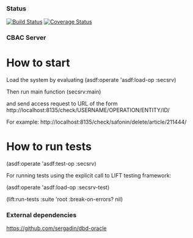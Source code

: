### Status
[![Build Status](https://travis-ci.org/sergadin/CBACServer.svg?branch=master)](https://travis-ci.org/sergadin/CBACServer)
[![Coverage Status](https://coveralls.io/repos/github/sergadin/CBACServer/badge.svg?branch=master)](https://coveralls.io/github/sergadin/CBACServer?branch=master)

### CBAC Server

How to start
============

Load the system by evaluating
  (asdf:operate 'asdf:load-op :secsrv)

Then run main function
  (secsrv:main)

and send access request to URL of the form
http://localhost:8135/check/USERNAME/OPERATION/ENTITY/ID/

For example:
http://localhost:8135/check/safonin/delete/article/211444/

How to run tests
================

(asdf:operate 'asdf:test-op :secsrv)

For running tests using the explicit call to LIFT testing framework:

(asdf:operate 'asdf:load-op :secsrv-test)

(lift:run-tests :suite 'root :break-on-errors? nil)



### External dependencies

https://github.com/sergadin/dbd-oracle

